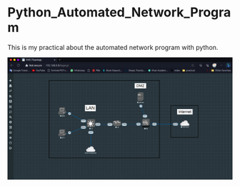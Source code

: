 # Python_Automated_Network_Program

This is my practical about the automated network program with python.

![planing_map](img/planing_map.png)
